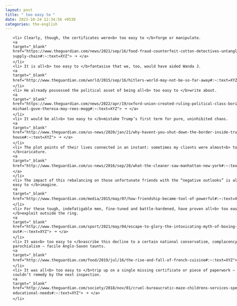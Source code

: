```yaml
---
layout: post
title: " too easy to "
date: 2023-10-24 12:34:56 +0530
categories: the-english
---
```

<style>
    ol {
        width: 800px;
        margin: 0 auto;
    }
ol li {
    font-size: 18px;
    line-height: 1.5;
    padding-bottom: 8px;
}
</style>
<ol>

    <li> Clearly, though, the certificates were<b> too easy to </b>forge or manipulate.
    <a 
    target="_blank" 
    href="https://www.theguardian.com/news/2021/sep/16/food-fraud-counterfeit-cotton-detectives-untangling-global-supply-chain#:~:text=XYZ"> 🠢 </a>
    </li>
    <li> It is all<b> too easy to </b>fantasise that we, too, would have aided Wanda J.
    <a 
    target="_blank" 
    href="http://www.theguardian.com/world/2015/sep/16/hitlers-world-may-not-be-so-far-away#:~:text=XYZ"> 🠢 </a>
    </li>
    <li> He already possessed the political asset of being all<b> too easy to </b>write about.
    <a 
    target="_blank" 
    href="https://www.theguardian.com/news/2022/apr/19/oxford-union-created-ruling-political-class-boris-johnson-michael-gove-theresa-may-rees-mogg#:~:text=XYZ"> 🠢 </a>
    </li>
    <li> It would be all<b> too easy to </b>mistake Trump’s first term for pure, uninhibited chaos.
    <a 
    target="_blank" 
    href="http://www.theguardian.com/us-news/2020/jan/21/why-havent-you-shut-down-the-border-inside-trumps-white-house#:~:text=XYZ"> 🠢 </a>
    </li>
    <li> The plot points of their lives connected in an instant: sometimes my clients were almost<b> too easy to </b>caricature.
    <a 
    target="_blank" 
    href="http://www.theguardian.com/us-news/2016/sep/28/what-the-cleaner-saw-manhattan-new-york#:~:text=XYZ"> 🠢 </a>
    </li>
    <li> The impact of this rebalancing on those unfortunate friends with the “negative outlooks” is all<b> too easy to </b>imagine.
    <a 
    target="_blank" 
    href="http://www.theguardian.com/media/2015/may/07/how-friendship-became-tool-of-powerful#:~:text=XYZ"> 🠢 </a>
    </li>
    <li> For these tough, indefatigable men, fine-tuned and battle-hardened, have proven all<b> too easy to </b>exploit outside the ring.
    <a 
    target="_blank" 
    href="http://www.theguardian.com/sport/2021/may/04/escape-to-glory-the-intoxicating-myth-of-boxing-as-a-way-out#:~:text=XYZ"> 🠢 </a>
    </li>
    <li> It was<b> too easy to </b>ascribe this decline to a certain national conservatism, complacency and parochialism – facile Anglo-Saxon taunts.
    <a 
    target="_blank" 
    href="http://www.theguardian.com/food/2019/jul/16/the-rise-and-fall-of-french-cuisine#:~:text=XYZ"> 🠢 </a>
    </li>
    <li> It was all<b> too easy to </b>trip up on a single missing certificate or piece of paperwork – nothing they couldn’t remedy by the next inspection.
    <a 
    target="_blank" 
    href="http://www.theguardian.com/society/2018/nov/01/cruel-bureaucratic-maze-childrens-services-special-educational-needs#:~:text=XYZ"> 🠢 </a>
    </li>